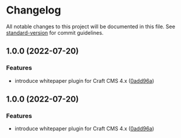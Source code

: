# Changelog

All notable changes to this project will be documented in this file. See [standard-version](https://github.com/conventional-changelog/standard-version) for commit guidelines.

## 1.0.0 (2022-07-20)


### Features

* introduce whitepaper plugin for Craft CMS 4.x ([0add96a](https://github.com/timvermaercke/craft-whitepapers/commit/0add96a5a885250ebbd597c84d4f11ae1da9c933))

## 1.0.0 (2022-07-20)


### Features

* introduce whitepaper plugin for Craft CMS 4.x ([0add96a](https://github.com/timvermaercke/craft-whitepapers/commit/0add96a5a885250ebbd597c84d4f11ae1da9c933))
